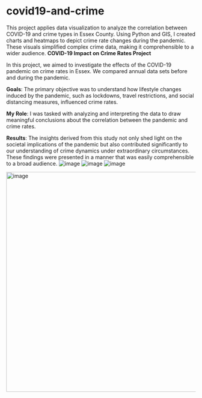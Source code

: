 # covid19-and-crime
This project applies data visualization to analyze the correlation between COVID-19 and crime types in Essex County. Using Python and GIS, I created charts and heatmaps to depict crime rate changes during the pandemic. These visuals simplified complex crime data, making it comprehensible to a wider audience.
**COVID-19 Impact on Crime Rates Project**

In this project, we aimed to investigate the effects of the COVID-19 pandemic on crime rates in Essex. We compared annual data sets before and during the pandemic.

**Goals**:
The primary objective was to understand how lifestyle changes induced by the pandemic, such as lockdowns, travel restrictions, and social distancing measures, influenced crime rates.

**My Role**:
I was tasked with analyzing and interpreting the data to draw meaningful conclusions about the correlation between the pandemic and crime rates.

**Results**:
The insights derived from this study not only shed light on the societal implications of the pandemic but also contributed significantly to our understanding of crime dynamics under extraordinary circumstances. These findings were presented in a manner that was easily comprehensible to a broad audience.
![image](https://github.com/Eni0l/covid19-and-crime/assets/149200508/002f5a20-f786-4115-a135-217e99261b7f)
![image](https://github.com/Eni0l/covid19-and-crime/assets/149200508/91b612a9-8621-4dd2-bf8d-4aa9c0098c1c)
![image](https://github.com/Eni0l/covid19-and-crime/assets/149200508/ac2b4b34-228c-4fa5-a4a3-9c828ba39dcb)

<img width="586" alt="image" src="https://github.com/Eni0l/covid19-and-crime/assets/149200508/8a640684-29c2-4788-9135-8fd9e7a05838">

